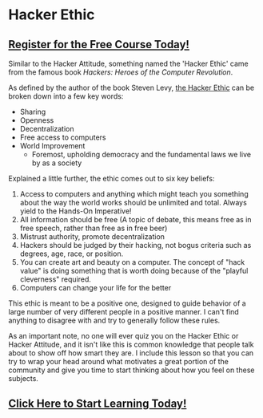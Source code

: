 # Hacker Ethic
##  [Register for the Free Course Today!](https://roppers.thinkific.com/courses/computing-fundamentals)

Similar to the Hacker Attitude, something named the 'Hacker Ethic' came from the famous book _Hackers: Heroes of the Computer Revolution_.

As defined by the author of the book Steven Levy, [the Hacker Ethic](https://en.wikipedia.org/wiki/Hacker_ethic) can be broken down into a few key words:

* Sharing
* Openness
* Decentralization
* Free access to computers
* World Improvement
  * Foremost, upholding democracy and the fundamental laws we live by as a society

Explained a little further, the ethic comes out to six key beliefs:

1. Access to computers and anything which might teach you something about the way the world works should be unlimited and total. Always yield to the Hands-On Imperative!  
2. All information should be free (A topic of debate, this means free as in free speech, rather than free as in free beer)
3. Mistrust authority, promote decentralization
4. Hackers should be judged by their hacking, not bogus criteria such as degrees, age, race, or position.
5. You can create art and beauty on a computer. The concept of "hack value" is doing something that is worth doing because of the "playful cleverness" required.
6. Computers can change your life for the better

This ethic is meant to be a positive one, designed to guide behavior of a large number of very different people in a positive manner. I can't find anything to disagree with and try to generally follow these rules.

As an important note, no one will ever quiz you on the Hacker Ethic or Hacker Attitude, and it isn't like this is common knowledge that people talk about to show off how smart they are. I include this lesson so that you can try to wrap your head around what motivates a great portion of the community and give you time to start thinking about how you feel on these subjects.

##  [Click Here to Start Learning Today!](https://roppers.thinkific.com/courses/computing-fundamentals)
